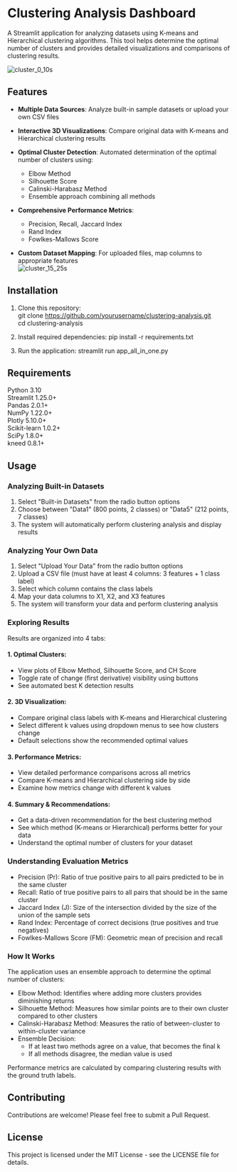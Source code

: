 # Clustering Analysis Dashboard
A Streamlit application for analyzing datasets using K-means and Hierarchical clustering algorithms. This tool helps determine the optimal number of clusters and provides detailed visualizations and comparisons of clustering results.  

![cluster_0_10s](https://github.com/user-attachments/assets/693948d0-25f9-40a6-8c74-1107e5dbb740)

## Features
- **Multiple Data Sources**: Analyze built-in sample datasets or upload your own CSV files
- **Interactive 3D Visualizations**: Compare original data with K-means and Hierarchical clustering results
- **Optimal Cluster Detection**: Automated determination of the optimal number of clusters using:
  - Elbow Method
  - Silhouette Score
  - Calinski-Harabasz Method
  - Ensemble approach combining all methods

- **Comprehensive Performance Metrics**:
  - Precision, Recall, Jaccard Index
  - Rand Index
  - Fowlkes-Mallows Score

- **Custom Dataset Mapping**: For uploaded files, map columns to appropriate features  
![cluster_15_25s](https://github.com/user-attachments/assets/e6fcf4e2-03d8-464e-96f7-10ac878d4cb3)


## Installation
1. Clone this repository:  
    git clone https://github.com/yourusername/clustering-analysis.git  
    cd clustering-analysis  

2. Install required dependencies:
pip install -r requirements.txt

3. Run the application:
streamlit run app_all_in_one.py


## Requirements

Python 3.10  
Streamlit 1.25.0+  
Pandas 2.0.1+  
NumPy 1.22.0+  
Plotly 5.10.0+  
Scikit-learn 1.0.2+  
SciPy 1.8.0+  
kneed 0.8.1+  

## Usage
### Analyzing Built-in Datasets

1. Select "Built-in Datasets" from the radio button options
2. Choose between "Data1" (800 points, 2 classes) or "Data5" (212 points, 7 classes)
3. The system will automatically perform clustering analysis and display results

### Analyzing Your Own Data

1. Select "Upload Your Data" from the radio button options
2. Upload a CSV file (must have at least 4 columns: 3 features + 1 class label)
3. Select which column contains the class labels
4. Map your data columns to X1, X2, and X3 features
5. The system will transform your data and perform clustering analysis

### Exploring Results
Results are organized into 4 tabs:

#### 1. Optimal Clusters:

- View plots of Elbow Method, Silhouette Score, and CH Score
- Toggle rate of change (first derivative) visibility using buttons
- See automated best K detection results


#### 2. 3D Visualization:

- Compare original class labels with K-means and Hierarchical clustering
- Select different k values using dropdown menus to see how clusters change
- Default selections show the recommended optimal values

#### 3. Performance Metrics:

- View detailed performance comparisons across all metrics
- Compare K-means and Hierarchical clustering side by side
- Examine how metrics change with different k values


#### 4. Summary & Recommendations:

- Get a data-driven recommendation for the best clustering method
- See which method (K-means or Hierarchical) performs better for your data
- Understand the optimal number of clusters for your dataset



### Understanding Evaluation Metrics

- Precision (Pr): Ratio of true positive pairs to all pairs predicted to be in the same cluster
- Recall: Ratio of true positive pairs to all pairs that should be in the same cluster
- Jaccard Index (J): Size of the intersection divided by the size of the union of the sample sets
- Rand Index: Percentage of correct decisions (true positives and true negatives)
- Fowlkes-Mallows Score (FM): Geometric mean of precision and recall

### How It Works
The application uses an ensemble approach to determine the optimal number of clusters:

- Elbow Method: Identifies where adding more clusters provides diminishing returns
- Silhouette Method: Measures how similar points are to their own cluster compared to other clusters
- Calinski-Harabasz Method: Measures the ratio of between-cluster to within-cluster variance
- Ensemble Decision:
  - If at least two methods agree on a value, that becomes the final k
  - If all methods disagree, the median value is used

Performance metrics are calculated by comparing clustering results with the ground truth labels.


## Contributing
Contributions are welcome! Please feel free to submit a Pull Request.

## License
This project is licensed under the MIT License - see the LICENSE file for details.
